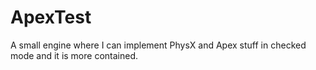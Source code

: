 ApexTest
========

A small engine where I can implement PhysX and Apex stuff in checked mode and it is more contained.